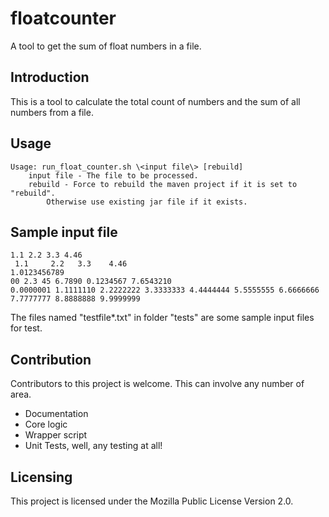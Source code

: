 # floatcounter
A tool to get the sum of float numbers in a file.

## Introduction
This is a tool to calculate the total count of numbers and the sum of all numbers from a file.

## Usage
```
Usage: run_float_counter.sh \<input file\> [rebuild]
    input file - The file to be processed.
    rebuild - Force to rebuild the maven project if it is set to "rebuild".
        Otherwise use existing jar file if it exists.
```

## Sample input file
```
1.1 2.2 3.3 4.46
 1.1     2.2   3.3    4.46
1.0123456789
00 2.3 45 6.7890 0.1234567 7.6543210 
0.0000001 1.1111110 2.2222222 3.3333333 4.4444444 5.5555555 6.6666666 7.7777777 8.8888888 9.9999999
```
The files named "testfile*.txt" in folder "tests" are some sample input files for test.

## Contribution
Contributors to this project is welcome. This can involve any number of area.
- Documentation
- Core logic
- Wrapper script
- Unit Tests, well, any testing at all!

## Licensing
This project is licensed under the Mozilla Public License Version 2.0.
